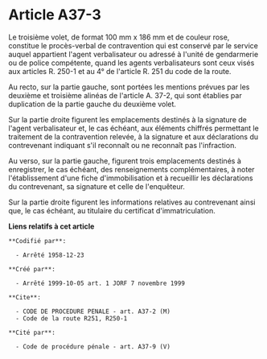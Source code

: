 # Article A37-3

Le troisième volet, de format 100 mm x 186 mm et de couleur rose, constitue le procès-verbal de contravention qui est
conservé par le service auquel appartient l'agent verbalisateur ou adressé à l'unité de gendarmerie ou de police compétente,
quand les agents verbalisateurs sont ceux visés aux articles R. 250-1 et au 4° de l'article R. 251 du code de la route.

Au recto, sur la partie gauche, sont portées les mentions prévues par les deuxième et troisième alinéas de l'article A. 37-2,
qui sont établies par duplication de la partie gauche du deuxième volet.

Sur la partie droite figurent les emplacements destinés à la signature de l'agent verbalisateur et, le cas échéant, aux
éléments chiffrés permettant le traitement de la contravention relevée, à la signature et aux déclarations du contrevenant
indiquant s'il reconnaît ou ne reconnaît pas l'infraction.

Au verso, sur la partie gauche, figurent trois emplacements destinés à enregistrer, le cas échéant, des renseignements
complémentaires, à noter l'établissement d'une fiche d'immobilisation et à recueillir les déclarations du contrevenant, sa
signature et celle de l'enquêteur.

Sur la partie droite figurent les informations relatives au contrevenant ainsi que, le cas échéant, au titulaire du
certificat d'immatriculation.

**Liens relatifs à cet article**

	**Codifié par**:

	  - Arrêté 1958-12-23

	**Créé par**:

	  - Arrêté 1999-10-05 art. 1 JORF 7 novembre 1999

	**Cite**:

	  - CODE DE PROCEDURE PENALE - art. A37-2 (M)
	  - Code de la route R251, R250-1

	**Cité par**:

	  - Code de procédure pénale - art. A37-9 (V)
